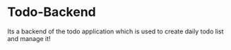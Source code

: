 # Todo-Backend
Its a backend of the todo application which is used to create daily todo list and manage it!
